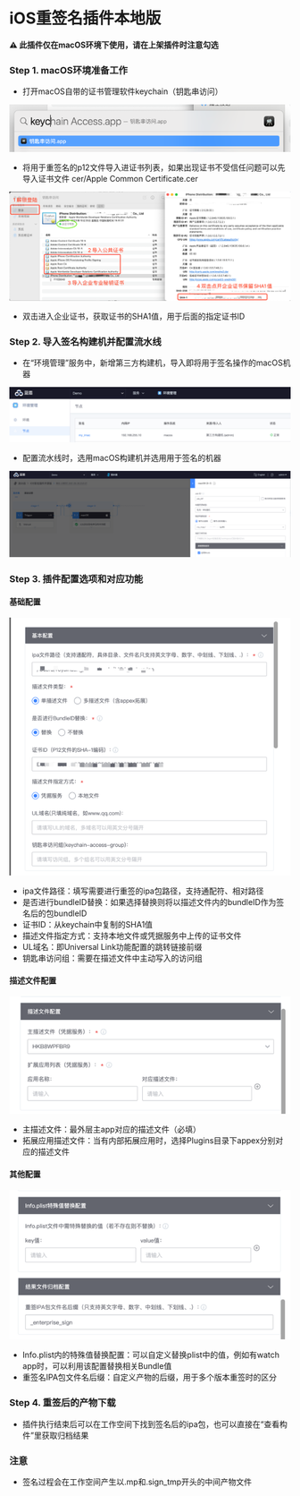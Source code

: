 # iOS重签名插件本地版

**⚠️ 此插件仅在macOS环境下使用，请在上架插件时注意勾选**

### Step 1. macOS环境准备工作

- 打开macOS自带的证书管理软件keychain（钥匙串访问）

![钥匙串访问打开方式](docs/keychain.png)

- 将用于重签名的p12文件导入进证书列表，如果出现证书不受信任问题可以先导入证书文件 cer/Apple Common Certificate.cer

![导入并信任证书](docs/import.png)

- 双击进入企业证书，获取证书的SHA1值，用于后面的指定证书ID



### Step 2. 导入签名构建机并配置流水线

- 在“环境管理”服务中，新增第三方构建机，导入即将用于签名操作的macOS机器

![环境管理导入结果](docs/env.png)

- 配置流水线时，选用macOS构建机并选用用于签名的机器

![配置流水线](docs/init.png)

### Step 3. 插件配置选项和对应功能

#### 基础配置

![基础配置](docs/base.png)

- ipa文件路径：填写需要进行重签的ipa包路径，支持通配符、相对路径
- 是否进行bundleID替换：如果选择替换则将以描述文件内的bundleID作为签名后的包bundleID
- 证书ID：从keychain中复制的SHA1值
- 描述文件指定方式：支持本地文件或凭据服务中上传的证书文件
- UL域名：即Universal Link功能配置的跳转链接前缀
- 钥匙串访问组：需要在描述文件中主动写入的访问组

#### 描述文件配置

![描述文件配置](docs/mpconfig.png)

- 主描述文件：最外层主app对应的描述文件（必填）
- 拓展应用描述文件：当有内部拓展应用时，选择Plugins目录下appex分别对应的描述文件

#### 其他配置

![其他配置](docs/others.png)

- Info.plist内的特殊值替换配置：可以自定义替换plist中的值，例如有watch app时，可以利用该配置替换相关Bundle值
- 重签名IPA包文件名后缀：自定义产物的后缀，用于多个版本重签时的区分

### Step 4. 重签后的产物下载

- 插件执行结束后可以在工作空间下找到签名后的ipa包，也可以直接在“查看构件”里获取归档结果

### 注意

- 签名过程会在工作空间产生以.mp和.sign_tmp开头的中间产物文件
